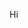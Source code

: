 Hi

<!--
- 🔭 Atualmente trabalho como jovem aprendiz
- 🌱 Estou investindo em entender os seres humanos
- 👯 Procuro colaborar comigo mesma, tentando enteder como eu me funciono.. 
- 🤔 Gosto da cor verde, algumas pessoas falam que gostam do meu cabelo verde. 
- 💬 Gosto de conversar quando estou com sono, viro um papagaio 
- 📫 Moro em palotina, nasci no Mato Groso do Sul, Bataguassu, não sinto saudades de lá, mas tenho saudades das feiras de sábados e domingos. 
- 😄 Pronomes: ele/ela/dela
- Meu gosto musical é cmplicado, estou ficando surda com tanta barulheira. Falando em barulho, barulhos que não sejam músicas me incomodam bastante, me sinto desconfortável.. 
- Estou no 1º ano do novo ensino médio, é corrido, estudo de manha, trabalho a tarde, geralmente tenho 20 minutos para me arrumar quando chego da escola. 
- Tenho 15 anos.
Instagram: gio.wini0 ; whatsapp: 44 99851-7845 
**cupcakesm/cupcakesm** is a ✨ _special_ ✨ repository because its `README.md` (this file) appears on your GitHub profile
